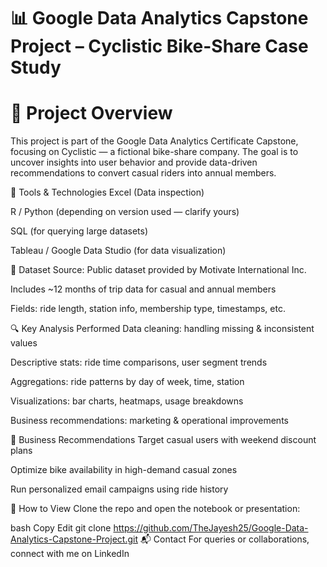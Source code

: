 # 📊 Google Data Analytics Capstone Project – Cyclistic Bike-Share Case Study
# 🧠 Project Overview

This project is part of the Google Data Analytics Certificate Capstone, focusing on Cyclistic — a fictional bike-share company. The goal is to uncover insights into user behavior and provide data-driven recommendations to convert casual riders into annual members.

🧰 Tools & Technologies
Excel (Data inspection)

R / Python (depending on version used — clarify yours)

SQL (for querying large datasets)

Tableau / Google Data Studio (for data visualization)

📂 Dataset
Source: Public dataset provided by Motivate International Inc.

Includes ~12 months of trip data for casual and annual members

Fields: ride length, station info, membership type, timestamps, etc.

🔍 Key Analysis Performed
Data cleaning: handling missing & inconsistent values

Descriptive stats: ride time comparisons, user segment trends

Aggregations: ride patterns by day of week, time, station

Visualizations: bar charts, heatmaps, usage breakdowns

Business recommendations: marketing & operational improvements

📌 Business Recommendations
Target casual users with weekend discount plans

Optimize bike availability in high-demand casual zones

Run personalized email campaigns using ride history

🚀 How to View
Clone the repo and open the notebook or presentation:

bash
Copy
Edit
git clone https://github.com/TheJayesh25/Google-Data-Analytics-Capstone-Project.git
📬 Contact
For queries or collaborations, connect with me on LinkedIn
